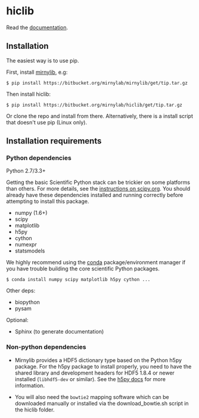 hiclib
======
 
Read the [documentation](https://mirnylab.bitbucket.io/hiclib/).

Installation
------------
The easiest way is to use pip.

First, install [mirnylib](https://bitbucket.org/mirnylab/mirnylib), e.g:

`$ pip install https://bitbucket.org/mirnylab/mirnylib/get/tip.tar.gz`

Then install hiclib:

`$ pip install https://bitbucket.org/mirnylab/hiclib/get/tip.tar.gz`

Or clone the repo and install from there. Alternatively, there is a install script that doesn't use pip (Linux only).

Installation requirements
-------------------------

### Python dependencies

Python 2.7/3.3+

Getting the basic Scientific Python stack can be trickier on some platforms than others. For more details, see the [instructions on scipy.org](http://www.scipy.org/install.html). You should already have these dependencies installed and running correctly before attempting to install this package.

- numpy (1.6+)
- scipy
- matplotlib
- h5py
- cython
- numexpr
- statsmodels

We highly recommend using the [conda](http://conda.pydata.org/miniconda.html) package/environment manager if you have trouble building the core scientific Python packages.

`$ conda install numpy scipy matplotlib h5py cython ...`

Other deps:

- biopython
- pysam

Optional:

- Sphinx (to generate documentation)

### Non-python dependencies

- Mirnylib provides a HDF5 dictionary type based on the Python h5py package. For the h5py package to install properly, you need to have the shared library and development headers for HDF5 1.8.4 or newer installed (`libhdf5-dev` or similar). See the [h5py docs](http://docs.h5py.org/en/latest/build.html) for more information.

- You will also need the `bowtie2` mapping software which can be downloaded manually or installed via the download_bowtie.sh script in the hiclib folder.